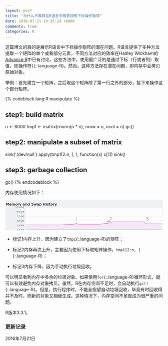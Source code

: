 ```yaml
---
layout: post
title: "为什么不推荐在R语言中随意按照下标操作矩阵"
date: 2016-07-21 19:35:29 +0800
comments: true
categories: R
---
```


这篇博文的目的是展示R语言中下标操作矩阵的潜在问题。R语言提供了多种方法提取一个矩阵的单个或者部分元素，不同方法对应的效率在Hadley Wickham的[Advance R](http://adv-r.had.co.nz/Performance.html#language-performance)中已有讨论。这些方法中，使用最广泛的是通过下标（行或者列）取值，即操作符`[`{:.language-R}。然而，这种方法存在潜在问题，即内存中会拷贝原始对象。

举例：首先建立一个矩阵，之后取这个矩阵除了第一行之外的部分，接下来操作这个部分矩阵。

{% codeblock lang:R manipulate %}
## step1: build matrix
n <- 8000
tmp1 <- matrix(rnorm(n * n), nrow = n, ncol = n)
gc()

## step2: manipulate a subset of matrix
sink('/dev/null')
apply(tmp1[2:n, ], 1, function(x) x[1])
sink()

## step3: garbage collection
gc()
{% endcodeblock %}

<!--more-->

内存使用情况如下：

<img src="/images/R_apply_memory.png" title="image" alt="UCSC下载rRNA注释">

* 标记1内存上升，因为建立了`tmp1`{:.language-R}的矩阵；

* 标记2内存再次上升，主要因为使用下标取矩阵操作，`tmp1[2:n, ]`{:.language-R}；

* 标记3内存下降，因为手动执行垃圾回收。

可以明显看到内存中多余的垃圾对象。如果使用`for`{:.language-R}循环形式，就可以有效避免内存对象拷贝。虽然，R在内存空间不足时，会自动执行`gc()`{:.language-R}。但是，执行程序时，不能全指望自动垃圾回收，毕竟有时回收得并不及时，而新的对象又相继生成。这种情况下，内存空间不足就成为很严重的问题。

R版本3.3.1。



### 更新记录 ###

2016年7月21日








